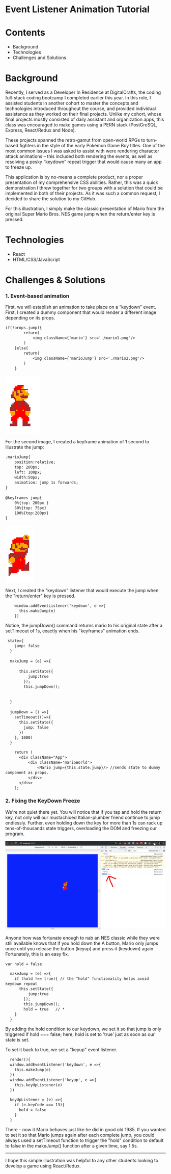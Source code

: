 # Event Listener Animation Tutorial

# Contents

* Background
* Technologies
* Challenges and Solutions

# Background
Recently, I served as a Developer In Residence at DigitalCrafts, the coding full-stack coding bootcamp I completed earlier this year. In this role, I assisted students in another cohort to master the concepts and technologies introduced throughout the course, and provided individual assistance as they worked on their final projects. Unlike my cohort, whose final projects mostly consisted of daily assistant and organization apps, this class was encouraged to make games using a PERN stack (PostGreSQL, Express, React/Redux and Node).

These projects spanned the retro-gamut from open-world RPGs to turn-based fighters in the style of the early Pokémon Game Boy titles. One of the most common issues I was asked to assist with were rendering character attack animations – this included both rendering the events, as well as resolving a pesky “keydown” repeat trigger that would cause many an app to freeze up.


This application is by no-means a complete product, nor a proper presentation of my comprehensive CSS abilities. Rather, this was a quick demonstration I threw together for two groups with a solution that could be implemented in both of their projects. As it was such a common request, I decided to share the solution to my GitHub.

 For this illustration, I simply make the classic presentation of Mario from the original Super Mario Bros. NES game jump when the return/enter key is pressed.


# Technologies
- React
- HTML/CSS/JavaScript


# Challenges & Solutions
###   1. Event-based animation
First, we will establish an animation to take place on a “keydown” event. First, I created a dummy component that would render a different image depending on its props. 

```
if(!props.jump){
        return(
            <img className={'mario'} src='./mario1.png'/>
        )
    }else{
        return(
            <img className={'marioJump'} src='./mario2.png'/>
        )
    }
```

![mario still](public/mario1.png)

For the second image, I created a keyframe animation of 1 second to illustrate the jump:

```
.marioJump{
    position:relative;
    top: 200px;
    left: 100px;
    width:50px;
    animation: jump 1s forwards;
}

@keyframes jump{
    0%{top: 200px }
    50%{top: 75px}
    100%{top:200px}
}
```

![mario jump](public/mario2.png)

Next, I created the "keydown" listener that would execute the jump when the "return/enter" key is pressed.

```
    window.addEventListener('keydown', e =>{
      this.makeJump(e)
    }) 
```    
Notice, the jumpDown() command returns mario to his original state after a setTimeout of 1s, exactly when his "keyframes" animation ends.

```
 state={
    jump: false
  }

  makeJump = (e) =>{
    
      this.setState({
          jump:true
        });
        this.jumpDown();
       
    
  }  

  jumpDown = () =>{
    setTimeout(()=>{
      this.setState({
        jump: false
      })
    }, 1000)
  }
```
```
    return (
      <div className="App">
          <div className='marioWorld'>
              <Mario jump={this.state.jump}/> //sends state to dummy component as props.
          </div>
      </div>
    );
```

###   2. Fixing the KeyDown Freeze
We're not quiet there yet. You will notice that if you tap and hold the return key, not only will our mustachioed Italian-plumber friend continue to jump endlessly. Further, even holding down the key for more than 1s can rack up tens-of-thousands state triggers, overloading the DOM and freezing our program.

![mario freeze](public/freeze.png)

Anyone how was fortunate enough to nab an NES classic while they were still available knows that if you hold down the A button, Mario only jumps once until you release the button (keyup) and press it (keydown) again. Fortunately, this is an easy fix. 

```
var hold = false
```

```
  makeJump = (e) =>{
    if (hold !== true){ // the "hold" functionality helps avoid keydown repeat
      this.setState({
          jump:true
        });
        this.jumpDown();
        hold = true   // *
    }
  }  
  ```

  By adding the hold condition to our keydown, we set it so that jump is only triggered if hold === false; here, hold is set to 'true' just as soon as our state is set.

  To set it back to true, we set a "keyup" event listener. 

  ```
    render(){
    window.addEventListener('keydown', e =>{
      this.makeJump(e)
    }) 
    window.addEventListener('keyup', e =>{
      this.keyUpListener(e) 
    }) 
```
```
  keyUpListener = (e) =>{
    if (e.keyCode === 13){
      hold = false 
    }
  }
```
There – now it Mario behaves just like he did in good old 1985. If you wanted to set it so that Mario jumps again after each complete jump, you could always used a setTimeout function to trigger the "hold" condition to default to false in the makeJump() function after a given time, say 1.5s.

______________________________________________

I hope this simple illustration was helpful to any other students looking to develop a game using React/Redux.